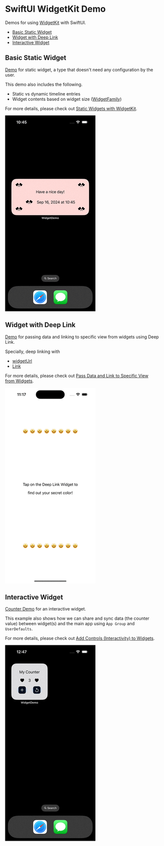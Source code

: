 # SwiftUI WidgetKit Demo
Demos for using [WidgetKit](https://developer.apple.com/documentation/widgetkit/) with SwiftUI.

- [Basic Static Widget](#basic-static-widget)
- [Widget with Deep Link](#widget-with-deep-link)
- [Interactive Widget](#interactive-widget)




## Basic Static Widget
[Demo](./SFStaticWidget/) for static widget, a type that doesn't need any configuration by the user.

This demo also includes the following.

- Static vs dynamic timeline entries
- Widget contents based on widget size ([WidgetFamily](https://developer.apple.com/documentation/widgetkit/widgetfamily))



For more details, please check out [Static Widgets with WidgetKit]().


![StaticWidget](./ReadmeAsset/StaticWidget.gif)


## Widget with Deep Link
[Demo](./DeepLinkWidget/) for passing data and linking to specific view from widgets using Deep Link.

Specially, deep linking with

- [widgetUrl](https://developer.apple.com/documentation/swiftui/view/widgeturl(_:))
- [Link](https://developer.apple.com/documentation/swiftui/link)

For more details, please check out [Pass Data and Link to Specific View from Widgets]().


![](./ReadmeAsset/DeepLinkWidget.gif)




## Interactive Widget
[Counter Demo](./InteractiveWidget/) for an interactive widget.

This example also shows how we can share and sync data (the counter value) between widget(s) and the main app using `App Group` and `UserDefaults`.

For more details, please check out [Add Controls (Interactivity) to Widgets]().

![](./ReadmeAsset/InteractiveWidget.gif)
